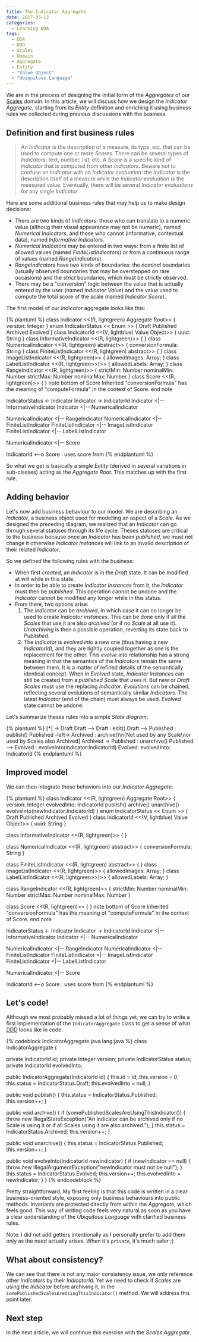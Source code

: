 ```yaml
---
title: The Indicator Aggregate
date: 2017-03-13
categories:
  - Learning DDA
tags:
  - DDA
  - DDD
  - Scales
  - Domain
  - Aggregate
  - Entity
  - "Value Object"
  - "Ubiquitous Language"
---
```


We are in the process of designing the initial form of the *Aggregates* of our [Scales][] domain. In this article, we will discuss how we design the *Indicator* *Aggregate*, starting from its *Entity* definition and enriching it using business rules we collected during previous discussions with the business.

[DDD]: https://en.wikipedia.org/wiki/Domain-driven_design
[Scales]: /products/scales

<!-- more -->



## Definition and first business rules

> An *Indicator* is the description of a measure, its type, etc. that can be used to compute one or more *Scores*. There can be several types of *Indicators*: text, number, list, etc. A *Score* is a specific kind of *Indicator* that is computed from other *Indicators*.
> Beware not to confuse an *Indicator* with an *Indicator evaluation*: the *Indicator* is the description itself of a measure while the *Indicator evaluation* is the measured value. Eventually, there will be several *Indicator evaluations* for any single *Indicator*.

Here are some additional business rules that may help us to make design decisions:
- There are two kinds of *Indicators*: those who can translate to a numeric value (althoug their visual appearance may not be numeric), named *Numerical Indicators*, and those who cannot (informative, contextual data), named *Informative Indicators*.
- *Numerical Indicators* may be entered in two ways: from a finite list of allowed values (named *FiniteListIndicators*) or from a continuous range of values (named *RangeIndicators*).
- *RangeIndicators* have two kinds of boundaries: the *nominal* boundaries (usually observed boundaries that may be overstepped on rare occasions) and the *strict* boundaries, which must be strictly observed.
- There may be a "conversion" logic between the value that is actually entered by the user (named *Indicator Value*) and the value used to compute the total score of the scale (named *Indicator Score*).

The first model of our *Indicator* aggregate looks like this:

{% plantuml %}
  class Indicator <<(R, lightgreen) Aggregate Root>> {
    version: Integer
  }
  enum IndicatorStatus << Enum >> {
    Draft
    Published
    Archived
    Evolved
  }
  class IndicatorId <<(V, lightblue) Value Object>> {
    uuid: String
  }
  class InformativeIndicator <<(R, lightgreen)>> {
  }
  class NumericalIndicator <<(R, lightgreen) abstract>> {
    conversionFormula: String
  }
  class FiniteListIndicator <<(R, lightgreen) abstract>> {
  }
  class ImageListIndicator <<(R, lightgreen)>> {
    allowedImages: Array;
  }
  class LabelListIndicator <<(R, lightgreen>>)>> {
    allowedLabels: Array;
  }
  class RangeIndicator <<(R, lightgreen)>> {
    strictMin: Number
    nominalMin: Number
    strictMax: Number
    nominalMax: Number
  }
  class Score <<(R, lightgreen)>> {
  }
  note bottom of Score
    Inherited "conversionFormula" 
    has the meaning of "computeFormula" 
    in the context of Score.
  end note

  IndicatorStatus <- Indicator
  Indicator -> IndicatorId
  Indicator <|-- InformativeIndicator
  Indicator <|-- NumericalIndicator

  NumericalIndicator <|-- RangeIndicator
  NumericalIndicator <|-- FiniteListIndicator
  FiniteListIndicator <|-- ImageListIndicator
  FiniteListIndicator <|-- LabelListIndicator

  NumericalIndicator <|-- Score

  IndicatorId <--o Score : uses score from
{% endplantuml %}

So what we get is basically a single *Entity* (derived in several variations in sub-classes) acting as the *Aggregate Root*. This matches up with the first rule.



## Adding behavior

Let's now add business behaviour to our model. We are describing an *Indicator*, a business object used for modelling an aspect of a *Scale*. As we designed the preceding diagram, we realized that an *Indicator* can go through several statuses through its life cycle. Theses statuses are critical to the business because once an *Indicator* has been *published*, we must not change it otherwise *Indicator Instances* will link to an invalid description of their related *Indicator*.

So we defined the following rules with the business:
- When first *created*, an *Indicator* is in the *Draft* state. It can be modified at will while in this state.
- In order to be able to create *Indicator Instances* from it, the *Indicator* must then be *published*. This operation cannot be undone and the *Indicator* cannot be modified any longer while in this status.
- From there, two options arise:
  1. The *Indicator* can be *archived*, in which case it can no longer be used to create *Indicator instances*. This can be done only if all the *Scales* that use it are also *archived* (or if no *Scale* at all use it). *Unarchiving* is then a possible operation, reverting its state back to *Published*.
  2. The *Indicator* is *evolved into* a new one (thus having a new *IndicatorId*), and they are tightly coupled together as one is the replacement for the other.
  This *evolve into* relationship has a strong meaning in that the semantics of the *Indicators* remain the same between them. It is a matter of refined details of the semantically identical concept.
  When in *Evolved* state, *Indicator Instances* can still be created from a *published* *Scale* that uses it. But new or *Draft* *Scales* must use the replacing *Indicator*.
  *Evolutions* can be chained, reflecting several evolutions of semantically similar *Indicators*. The latest *Indicator* (end of the chain) must always be used.
  *Evolved* state cannot be undone.

Let's summarize theses rules into a simple *State diagram*:

{% plantuml %}
  [*] -> Draft
  Draft --> Draft : edit()
  Draft --> Published : publish()
  Published -left-> Archived : archive()\n[Not used by any Scale\nor used by Scales also Archived]
  Archived -> Published : unarchive()
  Published --> Evolved : evolveInto(indicator:IndicatorId)
  Evolved: evolvedInto: IndicatorId
{% endplantuml %}



## Improved model

We can then integrate these behaviors into our *Indicator Aggregate*:

{% plantuml %}
  class Indicator <<(R, lightgreen) Aggregate Root>> {
    version: Integer
    evolvedInto: IndicatorId
    publish()
    archive()
    unarchive()
    evolveInto(newIndicator:IndicatorId)
  }
  enum IndicatorStatus << Enum >> {
    Draft
    Published
    Archived
    Evolved
  }
  class IndicatorId <<(V, lightblue) Value Object>> {
    uuid: String
  }

  class InformativeIndicator <<(R, lightgreen)>> {
  }

  class NumericalIndicator <<(R, lightgreen) abstract>> {
    conversionFormula: String
  }

  class FiniteListIndicator <<(R, lightgreen) abstract>> {
  }
  class ImageListIndicator <<(R, lightgreen)>> {
    allowedImages: Array;
  }
  class LabelListIndicator <<(R, lightgreen>>)>> {
    allowedLabels: Array;
  }

  class RangeIndicator <<(R, lightgreen)>> {
    strictMin: Number
    nominalMin: Number
    strictMax: Number
    nominalMax: Number
  }

  class Score <<(R, lightgreen)>> {
  }
  note bottom of Score
    Inherited "conversionFormula" 
    has the meaning of "computeFormula" 
    in the context of Score.
  end note

  IndicatorStatus <- Indicator
  Indicator -> IndicatorId
  Indicator <|-- InformativeIndicator
  Indicator <|-- NumericalIndicator

  NumericalIndicator <|-- RangeIndicator
  NumericalIndicator <|-- FiniteListIndicator
  FiniteListIndicator <|-- ImageListIndicator
  FiniteListIndicator <|-- LabelListIndicator

  NumericalIndicator <|-- Score

  IndicatorId <--o Score : uses score from
{% endplantuml %}



## Let's code!

Although we most probably missed a lot of things yet, we can try to write a first implementation of the `IndicatorAggregate` class to get a sense of what [DDD][] looks like in code.

{% codeblock IndicatorAggregate.java lang:java %}
class IndicatorAggregate {
  
  private IndicatorId id;
  private Integer version;
  private IndicatorStatus status;
  private IndicatorId evolvedInto;
  
  public IndicatorAggregate(IndicatorId id) {
    this.id = id;
    this.version = 0;
    this.status = IndicatorStatus.Draft;
    this.evolvedInto = null;
  }
  
  public void publish() {
    this.status = IndicatorStatus.Published;
    this.version++;
  }
  
  public void archive() {
    if (somePublishedScalesAreUsingThisIndicator()) {
      throw new IllegalStateException("An indicator can be archived only if no Scale is using it or if all Scales using it are also archived.");
    }
    this.status = IndicatorStatus.Archived;
    this.version++;
  }
  
  public void unarchive() {
    this.status = IndicatorStatus.Published;
    this.version++;
  }
  
  public void evolveInto(IndicatorId newIndicator) {
    if (newIndicator == null) {
      throw new IllegalArgumentException("newIndicator must not be null");
    }
    this.status = IndicatorStatus.Evolved;
    this.version++;
    this.evolvedInto = newIndicator;
  }
}
{% endcodeblock %}

Pretty straightforward. My first feeling is that this code is written in a clear business-oriented style, exposing only business behaviours into public methods. Invariants are protected directly from within the *Aggregate*, which feels good. This way of writing code feels very natural as soon as you have a clear understanding of the *Ubiquitous Language* with clarified business rules.

Note: I did not add getters intentionally as I personally prefer to add them only as the need actually arises. When it's `private`, it's much safer ;)



## What about consistency?

We can see that there is not any major consistency issue, we only reference other *Indicators* by their *IndicatorId*. Yet we need to check if *Scales* are using the *Indicator* before archiving it, in the `somePublishedScalesAreUsingThisIndicator()` method. We will address this point later.



## Next step

In the next article, we will continue this exercise with the *Scales* *Aggregate*.

